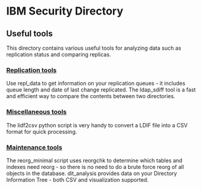 # IBM Security Directory

## Useful tools

This directory contains various useful tools for analyzing data such as replication status and comparing replicas.

### [Replication tools](replication)
Use repl_data to get information on your replication queues - it includes queue length and date of last change 
replicated. The ldap_sdiff tool is a fast and efficient way to compare the contents between two directories.


### [Miscellaneous tools](miscellaneous)
The lidf2csv python script is very handy to convert a LDIF file into a CSV format for 
quick processing.


### [Maintenance tools](maintenance)
The reorg_minimal script uses reorgchk to determine which tables and indexes need reorg - so
there is no need to do a brute force reorg of all objects in the database. dit_analysis provides 
data on your Directory Information Tree - both CSV and visualization supported.
